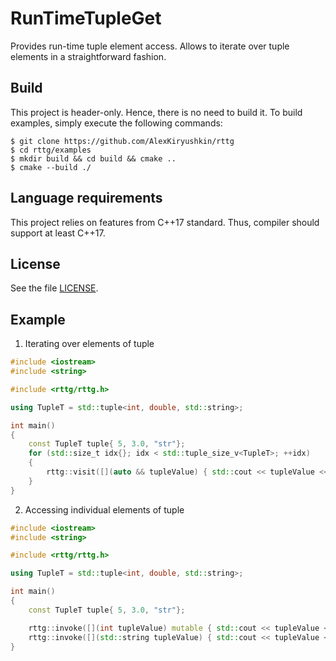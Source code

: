 # RunTimeTupleGet
Provides run-time tuple element access. Allows to iterate over tuple elements in a straightforward fashion.

## Build
This project is header-only. Hence, there is no need to build it. To build examples, simply execute the following commands:
	
	$ git clone https://github.com/AlexKiryushkin/rttg
	$ cd rttg/examples
	$ mkdir build && cd build && cmake ..
	$ cmake --build ./

## Language requirements
This project relies on features from C++17 standard. Thus, compiler should support at least C++17.

## License
See the file [LICENSE](LICENSE).

## Example
1. Iterating over elements of tuple
```cpp
#include <iostream>
#include <string>

#include <rttg/rttg.h>

using TupleT = std::tuple<int, double, std::string>;

int main()
{
    const TupleT tuple{ 5, 3.0, "str"};
    for (std::size_t idx{}; idx < std::tuple_size_v<TupleT>; ++idx)
    {
        rttg::visit([](auto && tupleValue) { std::cout << tupleValue << " "; }, rttg::get(tuple, idx));
    }
}
```
2. Accessing individual elements of tuple
```cpp
#include <iostream>
#include <string>

#include <rttg/rttg.h>

using TupleT = std::tuple<int, double, std::string>;

int main()
{
    const TupleT tuple{ 5, 3.0, "str"};

    rttg::invoke([](int tupleValue) mutable { std::cout << tupleValue << " "; }, rttg::get(tuple, 0U));
    rttg::invoke([](std::string tupleValue) { std::cout << tupleValue << " "; }, rttg::get(tuple, 2U));
}
```

